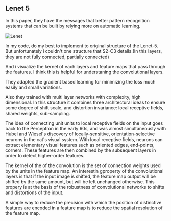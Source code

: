 ## Lenet 5

In this paper, they have the messages that better pattern recognition systems that can be built by relying more on automatic learning.

![Lenet](https://user-images.githubusercontent.com/90513931/211243841-0cc19e17-6e46-442b-9b50-d356b62312d7.png)

In my code, do my best to implement to original structure of the Lenet-5. But unfortunately i couldn't one structure that S2-C3 details.(In this layers, they are not fully connected, partially connected)

And i visualize the kernel of each layers and feature maps that pass through the features. I think this is helpful for understaning the convolutional layers. 

They adapted the gradient based learning for minimizing the loss much easily and small variations.

Also they trained with multi layer networks with complexity, high dimensional. In this structure it combines three architectural ideas to ensure some degree of shift scale, and distortion invariance: local receptive fields, shared weights, sub-sampling.

The idea of connecting unit units to local receptive fields on the input goes back to the Perceptron in the early 60s, and was almost simultaneously with Hubel and Wiesel's discovery of locally-sensitive, orientation-selective neurons in the cat's visual system. With local receptive fields, neurons can extract elementary visual features such as oriented edges, end-points, corners. These features are then combined by the subsequent layers in order to detect higher-order features.

The kernel of the of the convolution is the set of connection weights used by the units in the feature map. An interestin gproperty of the convolutional layers is that if the input image is shifted, the feature map output will be shifted by the same amount, but will be left unchanged otherwise. This propery is at the basis of the robustness of convolutional networks to shifts and distortions of the input.

A simple way to reduce the precision with which the position of distinctive features are encoded in a feature map is to reduce the spatial resolution of the feature map.
